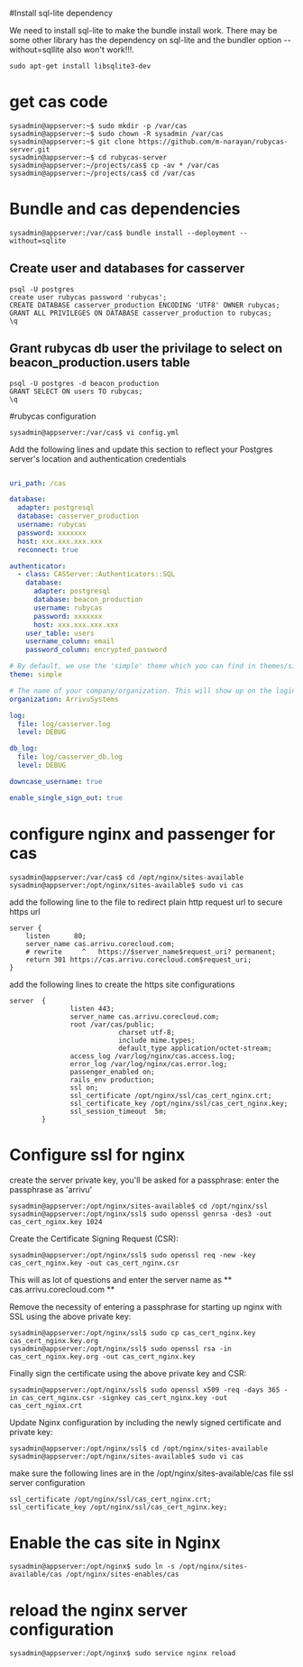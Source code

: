 #Install sql-lite dependency

We need to install sql-lite to make the bundle install work. There may be some other library has the dependency on sql-lite and the bundler option --without=sqllite also won't work!!!.

```
sudo apt-get install libsqlite3-dev
```
# get cas code

```
sysadmin@appserver:~$ sudo mkdir -p /var/cas
sysadmin@appserver:~$ sudo chown -R sysadmin /var/cas
sysadmin@appserver:~$ git clone https://github.com/m-narayan/rubycas-server.git
sysadmin@appserver:~$ cd rubycas-server
sysadmin@appserver:~/projects/cas$ cp -av * /var/cas
sysadmin@appserver:~/projects/cas$ cd /var/cas
```

# Bundle and cas dependencies

```
sysadmin@appserver:/var/cas$ bundle install --deployment --without=sqlite
```

## Create user and databases for casserver

```
psql -U postgres
create user rubycas password 'rubycas';
CREATE DATABASE casserver_production ENCODING 'UTF8' OWNER rubycas;
GRANT ALL PRIVILEGES ON DATABASE casserver_production to rubycas;
\q
```

## Grant rubycas db user the privilage to select on beacon_production.users table
```
psql -U postgres -d beacon_production
GRANT SELECT ON users TO rubycas;
\q
```
#rubycas configuration

```
sysadmin@appserver:/var/cas$ vi config.yml
```

Add the following lines and update this section to reflect your Postgres server's location and authentication credentials

```yaml

uri_path: /cas

database:
  adapter: postgresql
  database: casserver_production
  username: rubycas
  password: xxxxxxx
  host: xxx.xxx.xxx.xxx
  reconnect: true

authenticator:
  - class: CASServer::Authenticators::SQL
    database:
      adapter: postgresql     
      database: beacon_production
      username: rubycas
      password: xxxxxxx
      host: xxx.xxx.xxx.xxx
    user_table: users
    username_column: email
    password_column: encrypted_password

# By default, we use the 'simple' theme which you can find in themes/simple.
theme: simple

# The name of your company/organization. This will show up on the login page.
organization: ArrivuSystems

log:
  file: log/casserver.log
  level: DEBUG

db_log:
  file: log/casserver_db.log
  level: DEBUG

downcase_username: true

enable_single_sign_out: true
```

# configure nginx and passenger for cas
```
sysadmin@appserver:/var/cas$ cd /opt/nginx/sites-available
sysadmin@appserver:/opt/nginx/sites-available$ sudo vi cas 
```

add the following line to the file to redirect plain http request url to secure https url

```
server {
    listen      80;
    server_name cas.arrivu.corecloud.com;
    # rewrite     ^   https://$server_name$request_uri? permanent;
    return 301 https://cas.arrivu.corecloud.com$request_uri;
}
```

add the following lines to create the https site configurations

```
server  {
               listen 443;
               server_name cas.arrivu.corecloud.com;
               root /var/cas/public;
                           charset utf-8;
                           include mime.types;
                           default_type application/octet-stream;
               access_log /var/log/nginx/cas.access.log;
               error_log /var/log/nginx/cas.error.log;
               passenger_enabled on;
               rails_env production;
               ssl on;
               ssl_certificate /opt/nginx/ssl/cas_cert_nginx.crt;
               ssl_certificate_key /opt/nginx/ssl/cas_cert_nginx.key;
               ssl_session_timeout  5m;
        }

```

# Configure ssl for nginx

create the server private key, you'll be asked for a passphrase: enter the passphrase as 'arrivu'

```
sysadmin@appserver:/opt/nginx/sites-available$ cd /opt/nginx/ssl
sysadmin@appserver:/opt/nginx/ssl$ sudo openssl genrsa -des3 -out cas_cert_nginx.key 1024
```

Create the Certificate Signing Request (CSR):

```
sysadmin@appserver:/opt/nginx/ssl$ sudo openssl req -new -key cas_cert_nginx.key -out cas_cert_nginx.csr
```

This will as lot of questions and enter the server name as ** cas.arrivu.corecloud.com **

Remove the necessity of entering a passphrase for starting up nginx with SSL using the above private key:

```
sysadmin@appserver:/opt/nginx/ssl$ sudo cp cas_cert_nginx.key cas_cert_nginx.key.org
sysadmin@appserver:/opt/nginx/ssl$ sudo openssl rsa -in cas_cert_nginx.key.org -out cas_cert_nginx.key
```

Finally sign the certificate using the above private key and CSR:

```
sysadmin@appserver:/opt/nginx/ssl$ sudo openssl x509 -req -days 365 -in cas_cert_nginx.csr -signkey cas_cert_nginx.key -out cas_cert_nginx.crt
```
Update Nginx configuration by including the newly signed certificate and private key:

```
sysadmin@appserver:/opt/nginx/ssl$ cd /opt/nginx/sites-available
sysadmin@appserver:/opt/nginx/sites-available$ sudo vi cas
```
make sure the following lines are in the /opt/nginx/sites-available/cas file ssl server configuration

```
ssl_certificate /opt/nginx/ssl/cas_cert_nginx.crt;
ssl_certificate_key /opt/nginx/ssl/cas_cert_nginx.key;
```
 
# Enable the cas site in Nginx

```
sysadmin@appserver:/opt/nginx$ sudo ln -s /opt/nginx/sites-available/cas /opt/nginx/sites-enables/cas
```

# reload the nginx server configuration

```
sysadmin@appserver:/opt/nginx$ sudo service nginx reload 
```